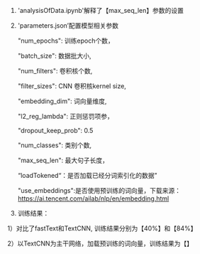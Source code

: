 1. 'analysisOfData.ipynb'解释了【max_seq_len】参数的设置


2. 'parameters.json’配置模型相关参数

    "num_epochs": 训练epoch个数，
    
    "batch_size": 数据批大小,
    
    "num_filters": 卷积核个数,
    
    "filter_sizes": CNN 卷积核kernel size,
    
    "embedding_dim": 词向量维度,
    
    "l2_reg_lambda": 正则惩罚项参，
    
    "dropout_keep_prob": 0.5
    
    "num_classes": 类别个数,
    
    "max_seq_len": 最大句子长度，
    
    “loadTokened“：是否加载已经分词索引化的数据”
    
    "use_embeddings":是否使用预训练的词向量，下载来源：https://ai.tencent.com/ailab/nlp/en/embedding.html
    

3. 训练结果：

1）对比了fastText和TextCNN, 训练结果分别为【40%】和【84%】

2）以TextCNN为主干网络，加载预训练的词向量，训练结果为【】

  
